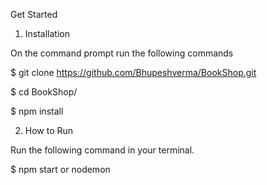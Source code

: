 
Get Started

1. Installation

  On the command prompt run the following commands

  $ git clone https://github.com/Bhupeshverma/BookShop.git

  $ cd BookShop/

  $ npm install

2. How to Run

  Run the following command in your terminal.

  $ npm start or nodemon 
